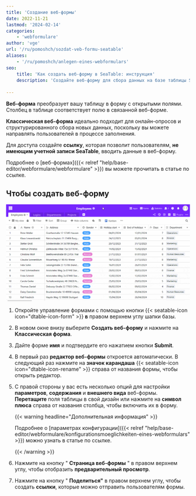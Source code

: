 ```yaml
---
title: 'Создание веб-формы'
date: 2022-11-21
lastmod: '2024-02-14'
categories:
    - 'webformulare'
author: 'vge'
url: '/ru/pomoshch/sozdat-veb-formu-seatable'
aliases:
    - '/ru/pomoshch/anlegen-eines-webformulars'
seo:
    title: 'Как создать веб-форму в SeaTable: инструкция'
    description: 'Создайте веб-форму для сбора данных на базе таблицы SeaTable, настройте поля, используйте перетаскивание и делитесь ссылкой с любыми участниками.'

---
```


**Веб-форма** преобразует вашу таблицу в форму с открытыми полями. Столбец в таблице соответствует полю в связанной веб-форме.

**Классическая веб-форма** идеально подходит для онлайн-опросов и структурированного сбора новых данных, поскольку вы можете направлять пользователей в процессе заполнения.

Для доступа создайте **ссылку**, которая позволит пользователям, **не имеющим учетной записи SeaTable**, вводить данные в веб-форму.

Подробнее о [веб-формах]({{< relref "help/base-editor/webformulare/webformulare" >}}) вы можете прочитать в статье по ссылке.

## Чтобы создать веб-форму

![Создайте новую веб-форму](images/Create-a-web-form.gif)

1. Откройте управление формами с помощью кнопки {{< seatable-icon icon="dtable-icon-form" >}} **в** правом верхнем углу шапки базы.
2. В новом окне внизу выберите **Создать веб-форму** и нажмите на **Классическая форма**.
3. Дайте форме **имя** и подтвердите его нажатием кнопки **Submit**.
4. В первый раз **редактор веб-формы** откроется автоматически. В следующий раз нажмите на **значок карандаша** {{< seatable-icon icon="dtable-icon-rename" >}} справа от названия формы, чтобы открыть редактор.
5. С правой стороны у вас есть несколько опций для настройки **параметров**, **содержания** и **внешнего вида** веб-формы. **Перетащите** поля таблицы в свой дизайн или нажмите на **символ плюса** справа от названия столбца, чтобы включить их в форму.

    {{< warning  headline="Дополнительная информация" >}}

    Подробнее о [параметрах конфигурации]({{< relref "help/base-editor/webformulare/konfigurationsmoeglichkeiten-eines-webformulars" >}}) можно узнать в статье по ссылке.

    {{< /warning >}}

6. Нажмите на кнопку " **Страница веб-формы** " в правом верхнем углу, чтобы отобразить **предварительный просмотр**.
7. Нажмите на кнопку " **Поделиться"** в правом верхнем углу, чтобы создать **ссылки**, которые можно отправить пользователям формы.
